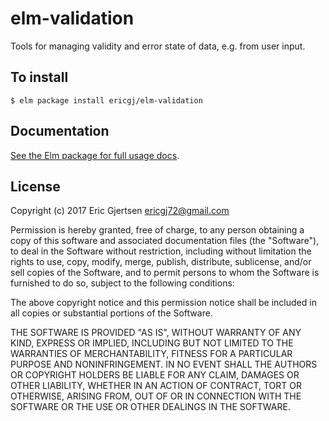# elm-validation

Tools for managing validity and error state of data, e.g. from user input.

## To install

```
$ elm package install ericgj/elm-validation
```

## Documentation

[See the Elm package for full usage docs][pkg].


## License

Copyright (c) 2017 Eric Gjertsen <ericgj72@gmail.com>

Permission is hereby granted, free of charge, to any person obtaining a copy
of this software and associated documentation files (the "Software"), to deal
in the Software without restriction, including without limitation the rights
to use, copy, modify, merge, publish, distribute, sublicense, and/or sell
copies of the Software, and to permit persons to whom the Software is
furnished to do so, subject to the following conditions:

The above copyright notice and this permission notice shall be included in all
copies or substantial portions of the Software.

THE SOFTWARE IS PROVIDED "AS IS", WITHOUT WARRANTY OF ANY KIND, EXPRESS OR
IMPLIED, INCLUDING BUT NOT LIMITED TO THE WARRANTIES OF MERCHANTABILITY,
FITNESS FOR A PARTICULAR PURPOSE AND NONINFRINGEMENT. IN NO EVENT SHALL THE
AUTHORS OR COPYRIGHT HOLDERS BE LIABLE FOR ANY CLAIM, DAMAGES OR OTHER
LIABILITY, WHETHER IN AN ACTION OF CONTRACT, TORT OR OTHERWISE, ARISING FROM,
OUT OF OR IN CONNECTION WITH THE SOFTWARE OR THE USE OR OTHER DEALINGS IN THE
SOFTWARE.


[pkg]: http://package.elm-lang.org/packages/ericgj/elm-validation/latest

